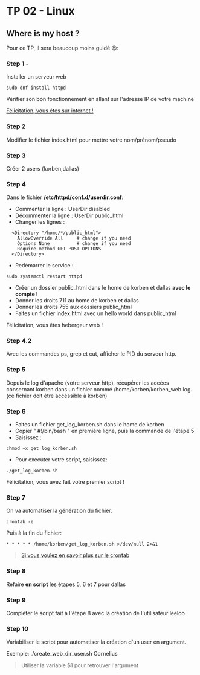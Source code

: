# TP 02 - Linux
## Where is my host ?
Pour ce TP, il sera beaucoup moins guidé 😉:

### Step 1 - 
Installer un serveur web
```
sudo dnf install httpd
```
Vérifier son bon fonctionnement en allant sur l'adresse IP de votre machine

[Félicitation, vous êtes sur internet !](https://www.youtube.com/watch?v=ouEudC6rS8E)

### Step 2
Modifier le fichier index.html pour mettre votre nom/prénom/pseudo

### Step 3
Créer 2 users (korben,dallas)

### Step 4
Dans le fichier **/etc/httpd/conf.d/userdir.conf**:
- Commenter la ligne : UserDir disabled 
- Décommenter la ligne : UserDir public_html 
- Changer les lignes : 
```
  <Directory "/home/*/public_html">
    AllowOverride All     # change if you need
    Options None          # change if you need
    Require method GET POST OPTIONS
  </Directory>
```
- Redémarrer le service :
```
sudo systemctl restart httpd
```
- Créer un dossier public_html dans le home de korben et dallas **avec le compte !**
- Donner les droits 711 au home de korben et dallas
- Donner les droits 755 aux dossiers public_html
- Faites un fichier index.html avec un hello world dans public_html

Félicitation, vous êtes hebergeur web !

### Step 4.2

Avec les commandes ps, grep et cut, afficher le PID du serveur http.

### Step 5

Depuis le log d'apache (votre serveur http), récupérer les accèes consernant korben dans un fichier nommé /home/korben/korben_web.log. (ce fichier doit être accessible à korben)


### Step 6

- Faites un fichier get_log_korben.sh dans le home de korben
- Copier " #!/bin/bash " en première ligne, puis la commande de l'étape 5
- Saisissez :
```
chmod +x get_log_korben.sh
```
- Pour executer votre script, saisissez:
```
./get_log_korben.sh
```
Félicitation, vous avez fait votre premier script !

### Step 7

On va automatiser la génération du fichier.
```
crontab -e
```
Puis à la fin du fichier:
```
* * * * * /home/korben/get_log_korben.sh >/dev/null 2>&1
```
> [Si vous voulez en savoir plus sur le crontab](https://crontab-generator.org/)

### Step 8
Refaire **en script** les étapes 5, 6 et 7 pour dallas

### Step 9
Compléter le script fait à l'étape 8 avec la création de l'utilisateur leeloo

### Step 10
Variabiliser le script pour automatiser la création d'un user en argument.

Exemple: ./create_web_dir_user.sh Cornelius
> Utiliser la variable $1 pour retrouver l'argument

